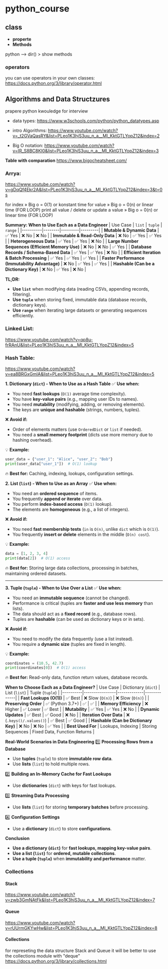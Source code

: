 # python_course

## class
- **properte**
- **Methods**

python --> dir(<class>) > show methods

### operators
you can use operators in your own classes: 
https://docs.python.org/3/library/operator.html

## Algorithms and Data Structzures

prapere python kwouledge for interview

- data types:
https://www.w3schools.com/python/python_datatypes.asp

- intro Algorithms:
https://www.youtube.com/watch?v=_t2GVaQasRY&list=PLeo1K3hjS3uu_n_a__MI_KktGTLYopZ12&index=2

- Big O notation:
https://www.youtube.com/watch?v=IR_S8BC8KI0&list=PLeo1K3hjS3uu_n_a__MI_KktGTLYopZ12&index=3

**Table with comparation**
https://www.bigocheatsheet.com/

### Arrya:
https://www.youtube.com/watch?v=gDqQf4Ekr2A&list=PLeo1K3hjS3uu_n_a__MI_KktGTLYopZ12&index=3&t=0s

for index » Big o = 0(1) or konstant time
for value » Big o = 0(n) or linear time (FOR LOOP)
print all value / delete or update a value  » Big o = 0(n) or linear time (FOR LOOP)

**Summary: When to Use Each as a Data Engineer**
| Use Case | `list` | `tuple` | `range` |
|----------|--------|---------|---------|
| **Mutable & Dynamic Data** | ✅ Yes | ❌ No | ❌ No |
| **Immutable & Read-Only Data** | ❌ No | ✅ Yes | ✅ Yes |
| **Heterogeneous Data** | ✅ Yes | ✅ Yes | ❌ No |
| **Large Number Sequences (Efficient Memory Use)** | ❌ No | ❌ No | ✅ Yes |
| **Database Records / Schema-Based Data** | ✅ Yes | ✅ Yes | ❌ No |
| **Efficient Iteration & Batch Processing** | ✅ Yes | ✅ Yes | ✅ Yes |
| **Faster Performance (Immutability Advantage)** | ❌ No | ✅ Yes | ✅ Yes |
| **Hashable (Can be a Dictionary Key)** | ❌ No | ✅ Yes | ❌ No |

**TL;DR:**
- **Use `list`** when modifying data (reading CSVs, appending records, filtering).
- **Use `tuple`** when storing fixed, immutable data (database records, dictionary keys).
- **Use `range`** when iterating large datasets or generating sequences efficiently.

### Linked List:
https://www.youtube.com/watch?v=qp8u-frRAnU&list=PLeo1K3hjS3uu_n_a__MI_KktGTLYopZ12&index=5

### Hash Table: 
https://www.youtube.com/watch?v=ea8BRGxGmlA&list=PLeo1K3hjS3uu_n_a__MI_KktGTLYopZ12&index=5


**1. Dictionary (`dict`) - When to Use as a Hash Table**
✅ **Use when:**
- You need **fast lookups** (`O(1)` average time complexity).
- You have **key-value pairs** (e.g., mapping user IDs to names).
- You need **mutability** (modifying, adding, or removing elements).
- The keys are **unique and hashable** (strings, numbers, tuples).

❌ **Avoid if:**
- Order of elements matters (use `OrderedDict` or `list` if needed).
- You need a **small memory footprint** (dicts use more memory due to hashing overhead).

💡 **Example:**
```python
user_data = {"user_1": "Alice", "user_2": "Bob"}
print(user_data["user_1"])  # O(1) lookup
```
🔥 **Best for:** Caching, indexing, lookups, configuration settings.


**2. List (`list`) - When to Use as an Array**
✅ **Use when:**
- You need an **ordered sequence** of items.
- You frequently **append or iterate** over data.
- You perform **index-based access** (`O(1)` lookup).
- The elements are **homogeneous** (e.g., a list of integers).

❌ **Avoid if:**
- You need **fast membership tests** (`in` is `O(n)`, unlike `dict` which is `O(1)`).
- You frequently **insert or delete** elements in the middle (`O(n) cost`).

💡 **Example:**
```python
data = [1, 2, 3, 4]
print(data[2])  # O(1) access
```
🔥 **Best for:** Storing large data collections, processing in batches, maintaining ordered datasets.

---

**3. Tuple (`tuple`) - When to Use Over a List**
✅ **Use when:**
- You need an **immutable sequence** (cannot be changed).
- Performance is critical (tuples are **faster and use less memory** than lists).
- The data should act as a **fixed record** (e.g., database rows).
- Tuples are **hashable** (can be used as dictionary keys or in sets).

❌ **Avoid if:**
- You need to modify the data frequently (use a list instead).
- You require a **dynamic size** (tuples are fixed in length).

💡 **Example:**
```python
coordinates = (10.5, 42.7)
print(coordinates[0])  # O(1) access
```
🔥 **Best for:** Read-only data, function return values, database records.

**When to Choose Each as a Data Engineer?**
| Use Case | Dictionary (`dict`) | List (`list`) | Tuple (`tuple`) |
|----------|----------------|-------------|-------------|
| **Fast Lookups (O(1))** | ✅ Best | ❌ Slow (`O(n)`) | ❌ Slow (`O(n)`) |
| **Preserving Order** | ✅ (Python 3.7+) | ✅ | ✅ |
| **Memory Efficiency** | ❌ Higher | ✅ Lower | ✅ Best |
| **Mutability** | ✅ Yes | ✅ Yes | ❌ No |
| **Dynamic Updates** | ✅ Best | ✅ Good | ❌ No |
| **Iteration Over Data** | ❌ (`.keys()/.values()`) | ✅ Best | ✅ Good |
| **Hashable (Can be Dictionary Key)** | ❌ No | ❌ No | ✅ Yes |
| **Best Used For** | Lookups, Indexing | Storing Sequences | Fixed Data, Function Returns |


**Real-World Scenarios in Data Engineering**
1️⃣ **Processing Rows from a Database**
   - Use **tuples** (`tuple`) to store **immutable row data**.
   - Use **lists** (`list`) to hold multiple rows.

2️⃣ **Building an In-Memory Cache for Fast Lookups**
   - Use **dictionaries** (`dict`) with keys for fast lookups.

3️⃣ **Streaming Data Processing**
   - Use **lists** (`list`) for storing **temporary batches** before processing.

4️⃣ **Configuration Settings**
   - Use a **dictionary** (`dict`) to store **configurations**.


**Conclusion**
- **Use a dictionary (`dict`)** for **fast lookups, mapping key-value pairs**.
- **Use a list (`list`)** for **ordered, mutable collections**.
- **Use a tuple (`tuple`)** when **immutability and performance** matter.


### Collections 

#### Stack
https://www.youtube.com/watch?v=zwb3GmNAtFk&list=PLeo1K3hjS3uu_n_a__MI_KktGTLYopZ12&index=7

#### Queue
https://www.youtube.com/watch?v=rUUrmGKYwHw&list=PLeo1K3hjS3uu_n_a__MI_KktGTLYopZ12&index=8

#### Collections
for represeting the data structure Stack and Queue it will be better to use the collections module with "deque"
https://docs.python.org/3/library/collections.html
